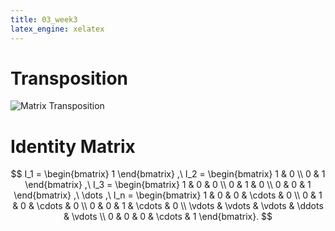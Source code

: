 ```yaml
---
title: 03_week3
latex_engine: xelatex
---
```


# Transposition

![Matrix Transposition](matrix_transpose.gif)

# Identity Matrix

$$
I_1 = \begin{bmatrix}
1 \end{bmatrix}
,\
I_2 = \begin{bmatrix}
1 & 0 \\
0 & 1 \end{bmatrix}
,\
I_3 = \begin{bmatrix}
1 & 0 & 0 \\
0 & 1 & 0 \\
0 & 0 & 1 \end{bmatrix}
,\ \dots ,\
I_n = \begin{bmatrix}
1 & 0 & 0 & \cdots & 0 \\
0 & 1 & 0 & \cdots & 0 \\
0 & 0 & 1 & \cdots & 0 \\
\vdots & \vdots & \vdots & \ddots & \vdots \\
0 & 0 & 0 & \cdots & 1 \end{bmatrix}.
$$
